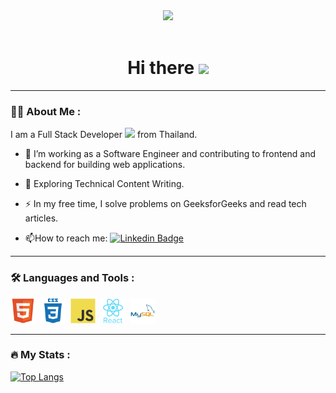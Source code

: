 <div id="header" align="center">
  <div><img src="https://media.giphy.com/media/M9gbBd9nbDrOTu1Mqx/giphy.gif" width="100"/></div>
  <div><img src="https://komarev.com/ghpvc/?username=hyghyn&style=flat-square&color=blue" alt=""/></div>
  <div id="badges">
    <a href="https://www.facebook.com/hyghyn" target="__blank>
      <img src="https://img.shields.io/badge/Facebook?style=for-the-badge&logo=facebook&logoColor=white" alt="Facebook Badge"/>
    </a>
  </div>
</div>

<h1 align="center">
  Hi there
  <img src="https://media.giphy.com/media/hvRJCLFzcasrR4ia7z/giphy.gif" width="30px"/>
</h1>

---

### :woman_technologist: About Me :
<div>
  I am a Full Stack Developer <img src="https://media.giphy.com/media/WUlplcMpOCEmTGBtBW/giphy.gif" width="30"> from Thailand.
  
  - :telescope: I’m working as a Software Engineer and contributing to frontend and backend for building web applications.

- :seedling: Exploring Technical Content Writing.

- :zap: In my free time, I solve problems on GeeksforGeeks and read tech articles.

- :mailbox:How to reach me: [![Linkedin Badge](https://img.shields.io/badge/-HYGHYN-blue?style=flat&logo=Linkedin&logoColor=white)](https://www.linkedin.com/in/jiraphon-chinnarat-637629292/)
</div>

---

### :hammer_and_wrench: Languages and Tools :
<div>
  <img src="https://github.com/devicons/devicon/blob/master/icons/html5/html5-original.svg" title="HTML5" alt="HTML" width="40" height="40"/>&nbsp;
  <img src="https://github.com/devicons/devicon/blob/master/icons/css3/css3-plain-wordmark.svg"  title="CSS3" alt="CSS" width="40" height="40"/>&nbsp;
  <img src="https://github.com/devicons/devicon/blob/master/icons/javascript/javascript-original.svg" title="JavaScript" alt="JavaScript" width="40" height="40"/>&nbsp;
  <img src="https://github.com/devicons/devicon/blob/master/icons/react/react-original-wordmark.svg" title="React" alt="React" width="40" height="40"/>&nbsp;
  <img src="https://github.com/devicons/devicon/blob/master/icons/mysql/mysql-original-wordmark.svg" title="MySQL"  alt="MySQL" width="40" height="40"/>
</div>

---

### :fire: My Stats :
[![Top Langs](https://github-readme-stats.vercel.app/api/top-langs/?username=hyghyn&layout=compact&theme=vision-friendly-dark)](https://github.com/anuraghazra/github-readme-stats)
